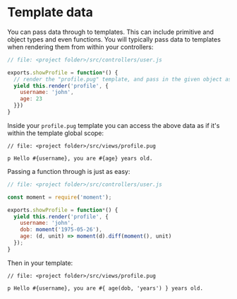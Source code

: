 # Template data

You can pass data through to templates. This can include primitive and object types and even functions. You will typically pass data to templates when rendering them from within your controllers:

```js
// file: <project folder>/src/controllers/user.js

exports.showProfile = function*() {
  // render the "profile.pug" template, and pass in the given object as the template data
  yield this.render('profile', {
    username: 'john',
    age: 23
  }})
}
```

Inside your `profile.pug` template you can access the above data as if it's within the template global scope:

```pug
// file: <project folder>/src/views/profile.pug

p Hello #{username}, you are #{age} years old.
```

Passing a function through is just as easy:

```js
// file: <project folder>/src/controllers/user.js

const moment = require('moment');

exports.showProfile = function*() {
  yield this.render('profile', {
    username: 'john',
    dob: moment('1975-05-26'),
    age: (d, unit) => moment(d).diff(moment(), unit)
  });
}
```

Then in your template:

```pug
// file: <project folder>/src/views/profile.pug

p Hello #{username}, you are #{ age(dob, 'years') } years old.
```

